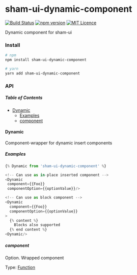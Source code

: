 # sham-ui-dynamic-component

[![Build Status](https://travis-ci.com/sham-ui/sham-ui-dynamic-component.svg?branch=master)](https://travis-ci.com/sham-ui/sham-ui-dynamic-component)
[![npm version](https://badge.fury.io/js/sham-ui-dynamic-component.svg)](https://badge.fury.io/js/sham-ui-dynamic-component)
[![MIT Licence](https://badges.frapsoft.com/os/mit/mit.svg?v=103)](https://opensource.org/licenses/mit-license.php)

Dynamic component for sham-ui

### Install

```bash
# npm
npm install sham-ui-dynamic-component
```

```bash
# yarn
yarn add sham-ui-dynamic-component
```

### API

<!-- Generated by documentation.js. Update this documentation by updating the source code. -->

##### Table of Contents

-   [Dynamic](#dynamic)
    -   [Examples](#examples)
    -   [component](#component)

#### Dynamic

Component-wrapper for dynamic insert components

##### Examples

```javascript
{% Dynamic from 'sham-ui-dynamic-component' %}

<!-- Can use as in-place inserted component -->
<Dynamic
 component={{Foo}}
 componentOption={{optionValue}}/>

<!-- Can use as block component -->
<Dynamic
  component={{Foo}}
  componentOption={{optionValue}}
>
  {% content %}
    Blocks also supported
  {% end content %}
<Dynamic/>
```

##### component

Option. Wrapped component

Type: [Function](https://developer.mozilla.org/docs/Web/JavaScript/Reference/Statements/function)
